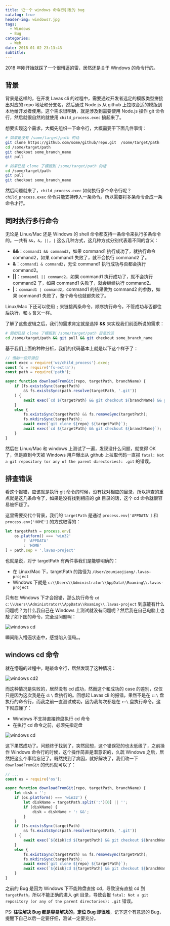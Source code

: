 ```yaml
---
title: 记一个 windows 命令行引发的 bug
catalog: true
header-img: windows7.jpg
tags:
  - Windows
  - Bug
categories:
  - Web
date: 2018-01-02 23:13:43
subtitle:
---
```



2018 年刚开始就踩了一个很懵逼的雷，居然还是关于 Windows 的命令行的。

## 背景

背景是这样的，在开发 Lavas cli 的过程中，需要通过开发者选定的模版类型拼接出对应的 repo 地址和分支名，然后通过 Node.js 从 github 上拉取合适的模版到本地给开发者使用。这个需求很明确，就是涉及到需要使用 Node.js 操作 git 命令行，然后就很自然的就使用 `child_process.exec` 搞起来了。

想要实现这个需求，大概先组织一下命令行，大概需要干下面几件事情：

```bash
# 如果是没有 /some/target/path 的话
git clone https://github.com/some/github/repo.git  /some/target/path
cd /some/target/path
git checkout some_branch_name
git pull

# 如果已经 clone 了模版到 /some/target/path 的话
cd /some/target/path
git pull
git checkout some_branch_name
```

然后问题就来了，`child_process.exec` 如何执行多个命令行呢？`child_precess.exec` 命令只能支持传入一条命令。所以需要将多条命令合成一条命令才行。

## 同时执行多行命令

无论是 Linux/Mac 还是 Windows 的 shell 命令都支持一条命令来执行多条命令的。一共有 `&&`，`&`，`||`，`|` 这么几种方式，这几种方式分别代表着不同的含义：

- **&&**：`command1 && command2`，如果 command1 执行成功了，就执行命令 command2，如果 command1 失败了，就不会执行 command2 了。
- **&**：`command1 & command2`，无论 command1 执行成功与否都会执行 command2。
- **||**：`command1 || command2`，如果 command1 执行成功了，就不会执行 command2 了，如果 command1 失败了，就会继续执行 command2。
- **|**：`command1 | command2`，command1 的结果做为 command2 的参数，如果 command1 失败了，整个命令也就都失败了。

Linux/Mac 下还可以使用 `;` 来链接两条命令，顺序执行命令，不管成功与否都往后执行，和 `&` 含义一样。

了解了这些逻辑之后，我们的需求肯定就是选择 **&&** 来实现我们前面所说的需求：

```bash
# 假如已经 clone 了模版到 /some/target/path 目录的话
cd /some/target/path && git pull && git checkout some_branch_name
```

基于我们上面的种种分析，我们的代码基本上就是以下这个样子了：

```js
// 借助一些开源包
const exec = require('wz/child_process').exec;
const fs = require('fs-extra');
const path = require('path');

async function downloadFromGit(repo, targetPath, branchName) {
    if (fs.existsSync(targetPath)
        && fs.existsSync(path.resolve(targetPath, '.git'))
    ) {
        await exec(`cd ${targetPath} && git checkout ${branchName} && git pull`);
    }
    else {
        fs.existsSync(targetPath) && fs.removeSync(targetPath);
        fs.mkdirsSync(targetPath);
        await exec(`git clone ${repo} ${targetPath}`);
        await exec(`cd ${targetPath} && git checkout ${branchName}`);
    }
}
```

然后在 Linux/Mac 和 windows 上测试了一遍，发现没什么问题，就觉得 OK 了，但是直到今天被 Windows 用户曝出从 github 上拉取代码一直报 `fatal: Not a git repository (or any of the parent directories): .git` 的错误。

## 排查错误

看这个报错，应该就是执行 git 命令的时候，没有找对相应的目录，所以排查的重点就是这几条命令了，如果是没有找到相应的 git 目录的话，这个 cd 命令就很容易被怀疑了。

这里需要交代个背景，我们的 `targetPath` 是通过 `process.env['APPDATA']` 和 `process.env['HOME']` 的方式取得的：

```js
let targetPath = process.env[
    os.platform() === 'win32'
        ? 'APPDATA'
        : 'HOME'
] + path.sep + '.lavas-project'
```

也就是说，对于 targetPath 有两件事我们是能够明确的：

- 在 Linux/Mac 下，targetPath 的路径为 `/User/zoumiaojiang/.lavas-project`
- Windows 下就是 `c:\\Users\\Administrator\\AppData\\Roaming\\.lavas-project`

只有在 Windows 下才会报错，那么执行命令 `cd c:\\Users\\Administrator\\AppData\\Roaming\\.lavas-project` 到底能有什么问题呢？为什么我自己在 Windows 上测试就没有问题呢？然后我在自己电脑上也敲了如下图的命令，完全没问题啊：

![windows cd](./windows-cmd-1.png)

瞬间陷入懵逼状态中，感觉陷入僵局。。

## windows cd 命令

就在懵逼的过程中，瞎敲命令行，居然发现了这种情况：

![windows cd2](./windows-cmd-2.png)

而这种情况是失败的，居然没有 cd 成功，然而这个和成功的 case 的差别，仅仅只是因为这次我是在 `d:\` 盘执行的。回想起 Lavas cli 的报错，果然不是在 `c:\` 盘执行的命令行，而我之前一直测试成功，因为我每次都是在 `c:\` 盘执行命令。这下彻底懂了：

- Windows 不支持直接跨盘执行 cd 命令
- 在执行 cd 命令之前，必须先指定盘

![windows cd](./windows-cmd-3.png)

这下果然成功了。问题终于找到了，突然回想，这个错误犯的也太低级了，之前操作 Windows 命令行的时候，这个操作简直是潜意识的，久疏 Windows 之后，居然把这么个事给忘记了。既然找到了病因，就好解决了，我们改一下 `downloadFromGit` 的代码就可以了：

```js
// ...
const os = require('os');

async function downloadFromGit(repo, targetPath, branchName) {
    let disk = '';
    if (os.platform() === 'win32') {
        let diskName = targetPath.split(':')[0] || '';
        if (diskName) {
            disk = diskName + ': &&';
        }
    }
    if (fs.existsSync(targetPath)
        && fs.existsSync(path.resolve(targetPath, '.git'))
    ) {
        await exec(`${disk}cd ${targetPath} && git checkout ${branchName} && git pull`);
    }
    else {
        fs.existsSync(targetPath) && fs.removeSync(targetPath);
        fs.mkdirsSync(targetPath);
        await exec(`git clone ${repo} ${targetPath}`);
        await exec(`${disk}cd ${targetPath} && git checkout ${branchName}`);
    }
}
```

之前的 Bug 是因为 Windows 下不能跨盘直接 cd，导致没有直接 cd 到 `targetPath`，所以不能正确的进入 git 目录，导致会报 `fatal: Not a git repository (or any of the parent directories): .git` 错误。

PS: **往往解决 Bug 都是容易解决的，定位 Bug 却很难**，记下这个有意思的 Bug，提醒下自己以后一定要仔细，测试一定要充分。
